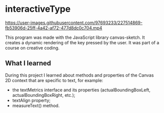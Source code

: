 # interactiveType
https://user-images.githubusercontent.com/97693233/227514869-fb53906d-25ff-4a42-af72-477d8dc0c704.mp4

This program was made with the JavaScript library canvas-sketch. It creates a dynamic rendering of the key pressed by the user. 
It was part of a course on creative coding.

## What I learned  
During this project I learned about methods and properties of the Canvas 2D context that are specific to text, for example: 
- the textMetrics interface and its properties (actualBoundingBoxLeft, actualBoundingBoxRight, etc.);  
- textAlign property;  
- measureText() method.  
